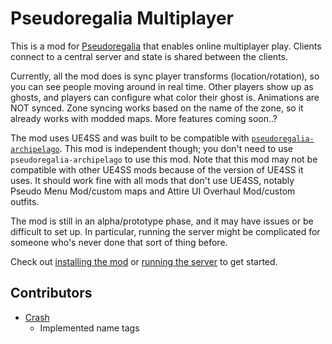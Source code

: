 # Pseudoregalia Multiplayer

This is a mod for [Pseudoregalia](https://store.steampowered.com/app/2365810/Pseudoregalia/) that enables online multiplayer play. Clients connect to a central server and state is shared between the clients.

Currently, all the mod does is sync player transforms (location/rotation), so you can see people moving around in real time. Other players show up as ghosts, and players can configure what color their ghost is. Animations are NOT synced. Zone syncing works based on the name of the zone, so it already works with modded maps. More features coming soon..?

The mod uses UE4SS and was built to be compatible with [`pseudoregalia-archipelago`](https://github.com/qwint/pseudoregalia-archipelago). This mod is independent though; you don't need to use `pseudoregalia-archipelago` to use this mod. Note that this mod may not be compatible with other UE4SS mods because of the version of UE4SS it uses. It should work fine with all mods that don't use UE4SS, notably Pseudo Menu Mod/custom maps and Attire UI Overhaul Mod/custom outfits.

The mod is still in an alpha/prototype phase, and it may have issues or be difficult to set up. In particular, running the server might be complicated for someone who's never done that sort of thing before.

Check out [installing the mod](./installing-the-mod.md) or [running the server](./running-the-server.md) to get started.

## Contributors

* [Crash](https://github.com/KidoHyde)
  * Implemented name tags
